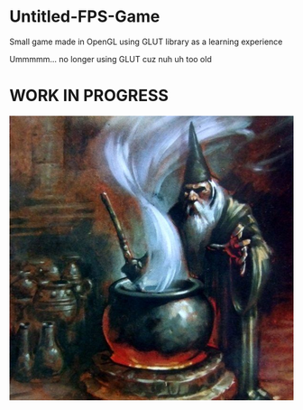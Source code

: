 # Untitled-FPS-Game
Small game made in OpenGL using GLUT library as a learning experience

Ummmmm... no longer using GLUT cuz nuh uh too old
# WORK IN PROGRESS
<p align="center">
  <img src="/cooking.png" alt="work in progress">
</p>

